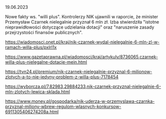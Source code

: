 19.06.2023

Nowe fakty ws. "willi plus". Kontrolerzy NIK ujawnili w raporcie, że minister Przemysław Czarnek nielegalnie przyznał 6 mln zł. Izba stwierdziła "istotne nieprawidłowości dotyczące udzielania dotacji" oraz "naruszenie zasady przejrzystości finansów publicznych".

https://wiadomosci.onet.pl/kraj/nik-czarnek-wydal-nielegalnie-6-mln-zl-w-ramach-willa-plus/pxlrl1x

https://www.gazetaprawna.pl/wiadomosci/kraj/artykuly/8736065,czarnek-willa-plus-nielegalne-dotacje-mein.html

https://tvn24.pl/premium/nik-czarnek-nielegalnie-przyznal-6-milionow-zlotych-a-to-nie-jedyny-problem-z-willa-plus-7178454

https://wyborcza.pl/7,82983,29884233,nik-czarnek-przyznal-nielegalnie-6-mln-zlotych-lewica-sklada.html

https://www.money.pl/gospodarka/nik-uderza-w-przemyslawa-czarnka-przyznal-miliony-wbrew-regulom-wlasnych-konkursow-6911305406274208a.html